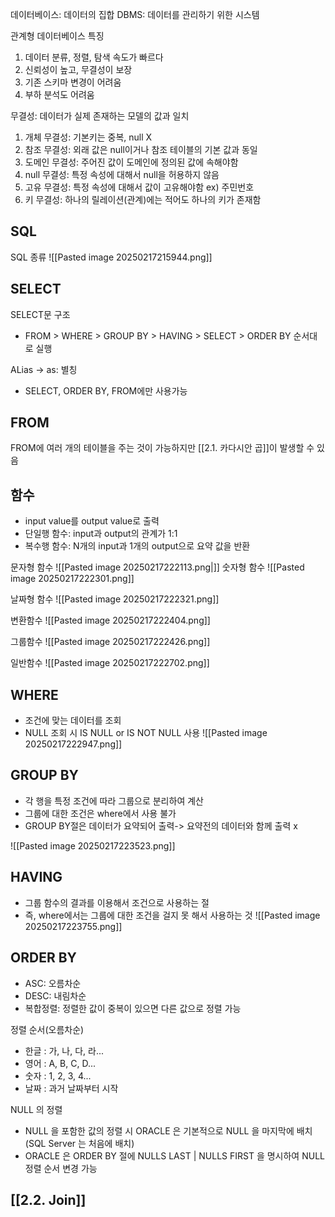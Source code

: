 데이터베이스: 데이터의 집합
DBMS: 데이터를 관리하기 위한 시스템

관계형 데이터베이스 특징
1. 데이터 분류, 정렬, 탐색 속도가 빠르다
2. 신뢰성이 높고, 무결성이 보장
3. 기존 스키마 변경이 어려움
4. 부하 분석도 어려움

무결성: 데이터가 실제 존재하는 모델의 값과 일치
1. 개체 무결성: 기본키는 중복, null X
2. 참조 무결성: 외래 값은 null이거나 참조 테이블의 기본 값과 동일
3. 도메인 무결성: 주어진 값이 도메인에 정의된 값에 속해야함
4. null 무결성: 특정 속성에 대해서 null을 허용하지 않음
5. 고유 무결성: 특정 속성에 대해서 값이 고유해야함 ex) 주민번호
6. 키 무결성: 하나의 릴레이션(관계)에는 적어도 하나의 키가 존재함

## SQL

SQL 종류
![[Pasted image 20250217215944.png]]
## SELECT
SELECT문 구조
- FROM > WHERE > GROUP BY > HAVING > SELECT > ORDER BY 순서대로 실행

ALias -> as: 별칭
- SELECT, ORDER BY, FROM에만 사용가능

## FROM
FROM에 여러 개의 테이블을 주는 것이 가능하지만
[[2.1. 카다시안 곱]]이 발생할 수 있음

## 함수
- input value를 output value로 출력
- 단일행 함수: input과 output의 관계가 1:1
- 복수행 함수: N개의 input과 1개의 output으로 요약 값을 반환

문자형 함수
![[Pasted image 20250217222113.png|]]
숫자형 함수
![[Pasted image 20250217222301.png]]

날짜형 함수
![[Pasted image 20250217222321.png]]

변환함수
![[Pasted image 20250217222404.png]]

그룹함수
![[Pasted image 20250217222426.png]]

일반함수
![[Pasted image 20250217222702.png]]

## WHERE

- 조건에 맞는 데이터를 조회
- NULL 조회 시 IS NULL or IS NOT NULL 사용
![[Pasted image 20250217222947.png]]

## GROUP BY
- 각 행을 특정 조건에 따라 그룹으로 분리하여 계산
- 그룹에 대한 조건은 where에서 사용 불가
- GROUP BY절은 데이터가 요약되어 출력-> 요약전의 데이터와 함께 출력 x

![[Pasted image 20250217223523.png]]

## HAVING
- 그룹 함수의 결과를 이용해서 조건으로 사용하는 절
- 즉, where에서는 그룹에 대한 조건을 걸지 못 해서 사용하는 것
![[Pasted image 20250217223755.png]]

## ORDER BY
- ASC: 오름차순
- DESC: 내림차순
- 복합정렬: 정렬한 값이 중복이 있으면 다른 값으로 정렬 가능

정렬 순서(오름차순) 
- 한글 : 가, 나, 다, 라...
- 영어 : A, B, C, D... 
- 숫자 : 1, 2, 3, 4... 
- 날짜 : 과거 날짜부터 시작

NULL 의 정렬 
- NULL 을 포함한 값의 정렬 시 ORACLE 은 기본적으로 NULL 을 마지막에 배치(SQL Server 는 처음에 배치) 
- ORACLE 은 ORDER BY 절에 NULLS LAST | NULLS FIRST 을 명시하여 NULL 정렬 순서 변경 가능

## [[2.2. Join]]
